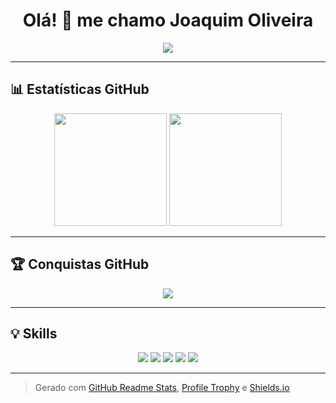 <h1 align="center">Olá! 👋 me chamo Joaquim Oliveira</h1>

<p align="center">
  <img src="https://readme-typing-svg.herokuapp.com?center=true&vCenter=true&lines=Desenvolvedor+Full+Stack;Apaixonado+por+tecnologia;Sempre+aprendendo+📚" />
</p>

---

## 📊 Estatísticas GitHub

<p align="center">
  <img height="180em" src="https://github-readme-stats.vercel.app/api?username=joaquimoliveira22&show_icons=true&theme=dracula&include_all_commits=true&count_private=true"/>
  <img height="180em" src="https://github-readme-stats.vercel.app/api/top-langs/?username=joaquimoliveira22&layout=compact&langs_count=8&theme=dracula"/>
</p>

---

## 🏆 Conquistas GitHub

<p align="center">
  <img src="https://github-profile-trophy.vercel.app/?username=joaquimoliveira22&theme=dracula&column=4"/>
</p>

---

## 💡 Skills

<p align="center">
  <img src="https://img.shields.io/badge/Python-3776AB?style=for-the-badge&logo=python&logoColor=white"/>
  <img src="https://img.shields.io/badge/Flask-000000?style=for-the-badge&logo=flask&logoColor=white"/>
  <img src="https://img.shields.io/badge/HTML5-E34F26?style=for-the-badge&logo=html5&logoColor=white"/>
  <img src="https://img.shields.io/badge/CSS3-1572B6?style=for-the-badge&logo=css3&logoColor=white"/>
  <img src="https://img.shields.io/badge/JavaScript-F7DF1E?style=for-the-badge&logo=javascript&logoColor=black"/>
</p>

---

> Gerado com [GitHub Readme Stats](https://github.com/anuraghazra/github-readme-stats), [Profile Trophy](https://github.com/ryo-ma/github-profile-trophy) e [Shields.io](https://shields.io)

